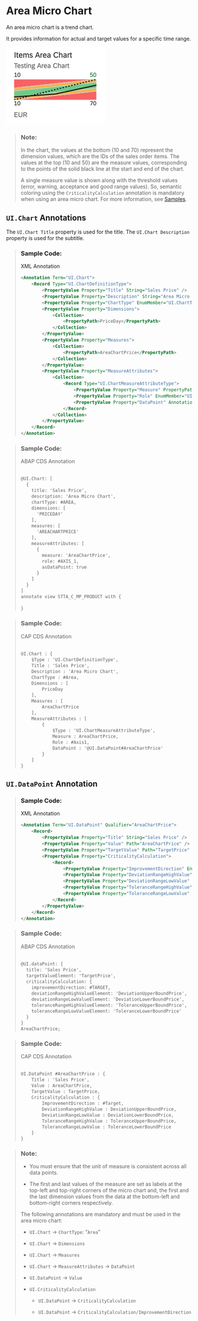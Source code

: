 <!-- loio1467f2bc79874281ac152c1e15f133f5 -->

# Area Micro Chart

An area micro chart is a trend chart.

It provides information for actual and target values for a specific time range.

![](images/Area_Micro_Chart_01fe21f.png)

> ### Note:  
> In the chart, the values at the bottom \(10 and 70\) represent the dimension values, which are the IDs of the sales order items. The values at the top \(10 and 50\) are the measure values, corresponding to the points of the solid black line at the start and end of the chart.
> 
> A single measure value is shown along with the threshold values \(error, warning, acceptance and good range values\). So, semantic coloring using the `CriticalityCalculation` annotation is mandatory when using an area micro chart. For more information, see [Samples](https://ui5.sap.com/#/entity/sap.suite.ui.microchart.AreaMicroChart).



<a name="loio1467f2bc79874281ac152c1e15f133f5__section_q2j_v2q_qmb"/>

## `UI.Chart` Annotations

The `UI.Chart Title` property is used for the title. The `UI.Chart Description` property is used for the subtitle.

> ### Sample Code:  
> XML Annotation
> 
> ```xml
> <Annotation Term="UI.Chart">
>     <Record Type="UI.ChartDefinitionType">
>         <PropertyValue Property="Title" String="Sales Price" />
>         <PropertyValue Property="Description" String="Area Micro Chart" />
>         <PropertyValue Property="ChartType" EnumMember="UI.ChartType/Area" />
>         <PropertyValue Property="Dimensions">
>             <Collection>
>                 <PropertyPath>PriceDay</PropertyPath>
>             </Collection>
>         </PropertyValue>
>         <PropertyValue Property="Measures">
>             <Collection>
>                 <PropertyPath>AreaChartPrice</PropertyPath>
>             </Collection>
>         </PropertyValue>
>         <PropertyValue Property="MeasureAttributes">
>             <Collection>
>                 <Record Type="UI.ChartMeasureAttributeType">
>                     <PropertyValue Property="Measure" PropertyPath="AreaChartPrice" />
>                     <PropertyValue Property="Role" EnumMember="UI.ChartMeasureRoleType/Axis1" />
>                     <PropertyValue Property="DataPoint" AnnotationPath="@UI.DataPoint#AreaChartPrice" />
>                 </Record>
>             </Collection>
>         </PropertyValue>
>     </Record>
> </Annotation>
> 
> ```

> ### Sample Code:  
> ABAP CDS Annotation
> 
> ```
> 
> @UI.Chart: [
>   {
>     title: 'Sales Price',
>     description: 'Area Micro Chart',
>     chartType: #AREA,
>     dimensions: [
>       'PRICEDAY'
>     ],
>     measures: [
>       'AREACHARTPRICE'
>     ],
>     measureAttributes: [
>       {
>         measure: 'AreaChartPrice',
>         role: #AXIS_1,
>         asDataPoint: true
>       }
>     ]
>   }
> ]
> annotate view STTA_C_MP_PRODUCT with {
> 
> }
> 
> ```

> ### Sample Code:  
> CAP CDS Annotation
> 
> ```
> 
> UI.Chart : {
>     $Type : 'UI.ChartDefinitionType',
>     Title : 'Sales Price',
>     Description : 'Area Micro Chart',
>     ChartType : #Area,
>     Dimensions : [
>         PriceDay
>     ],
>     Measures : [
>         AreaChartPrice
>     ],
>     MeasureAttributes : [
>         {
>             $Type : 'UI.ChartMeasureAttributeType',
>             Measure : AreaChartPrice,
>             Role : #Axis1,
>             DataPoint : '@UI.DataPoint#AreaChartPrice'
>         }
>     ]
> }
> 
> ```



<a name="loio1467f2bc79874281ac152c1e15f133f5__section_as3_v2q_qmb"/>

## `UI.DataPoint` Annotation

> ### Sample Code:  
> XML Annotation
> 
> ```xml
> <Annotation Term="UI.DataPoint" Qualifier="AreaChartPrice">
>     <Record>
>         <PropertyValue Property="Title" String="Sales Price" />
>         <PropertyValue Property="Value" Path="AreaChartPrice" />
>         <PropertyValue Property="TargetValue" Path="TargetPrice" />
>         <PropertyValue Property="CriticalityCalculation">
>             <Record>
>                 <PropertyValue Property="ImprovementDirection" EnumMember="UI.ImprovementDirectionType/Target" />
>                 <PropertyValue Property="DeviationRangeHighValue" Path="DeviationUpperBoundPrice" />
>                 <PropertyValue Property="DeviationRangeLowValue" Path="DeviationLowerBoundPrice" />
>                 <PropertyValue Property="ToleranceRangeHighValue" Path="ToleranceUpperBoundPrice" />
>                 <PropertyValue Property="ToleranceRangeLowValue" Path="ToleranceLowerBoundPrice" />
>             </Record>
>         </PropertyValue>
>     </Record>
> </Annotation>
> 
> ```

> ### Sample Code:  
> ABAP CDS Annotation
> 
> ```
> 
> @UI.dataPoint: {
>   title: 'Sales Price',
>   targetValueElement: 'TargetPrice',
>   criticalityCalculation: {
>     improvementDirection: #TARGET,
>     deviationRangeHighValueElement: 'DeviationUpperBoundPrice',
>     deviationRangeLowValueElement: 'DeviationLowerBoundPrice',
>     toleranceRangeHighValueElement: 'ToleranceUpperBoundPrice',
>     toleranceRangeLowValueElement: 'ToleranceLowerBoundPrice'
>   }
> }
> AreaChartPrice;
> 
> ```

> ### Sample Code:  
> CAP CDS Annotation
> 
> ```
> 
> UI.DataPoint #AreaChartPrice : {
>     Title : 'Sales Price',
>     Value : AreaChartPrice,
>     TargetValue : TargetPrice,
>     CriticalityCalculation : {
>         ImprovementDirection : #Target,
>         DeviationRangeHighValue : DeviationUpperBoundPrice,
>         DeviationRangeLowValue : DeviationLowerBoundPrice,
>         ToleranceRangeHighValue : ToleranceUpperBoundPrice,
>         ToleranceRangeLowValue : ToleranceLowerBoundPrice
>     }
> }
> 
> ```

> ### Note:  
> -   You must ensure that the unit of measure is consistent across all data points.
> 
> -   The first and last values of the measure are set as labels at the top-left and top-right corners of the micro chart and, the first and the last dimension values from the data at the bottom-left and bottom-right corners respectively.
> 
> 
> The following annotations are mandatory and must be used in the area micro chart:
> 
> -   `UI.Chart` → `ChartType`: “`Area`”
> 
> -   `UI.Chart` → `Dimensions`
> 
> -   `UI.Chart` → `Measures`
> 
> -   `UI.Chart` → `MeasureAttributes` → `DataPoint`
> 
> -   `UI.DataPoint` → `Value`
> 
> -   `UI.CriticalityCalculation`
> 
>     -   `UI.DataPoint` → `CriticalityCalculation`
> 
>     -   `UI.DataPoint` → `CriticalityCalculation/ImprovementDirection`

